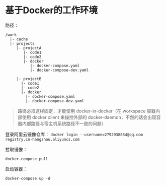 # 基于Docker的工作环境

路径：

```
/work
  |- cache
  |- projects
     |- projectA
        |- code1
        |- code2
        |- docker
           |- docker-compose.yaml
           |- docker-compose-dev.yaml

     |- projectB
       |- code1
       |- code2
       |- docker
         |- docker-compose.yaml
         |- docker-compose-dev.yaml
```
> 路径必须这样固定，才能使用 docker-in-docker（在 workspace 容器内部使用 docker client 来操控外部的
> docker-daemon，不然的话会出现容器内部路径与宿主机系统路径不一致的问题）

登录阿里云镜像仓库： `docker login --username=2792938834@qq.com registry.cn-hangzhou.aliyuncs.com`

拉取镜像：
```shell
docker-compose pull
```
启动容器：
```shell
docker-compose up -d
```
